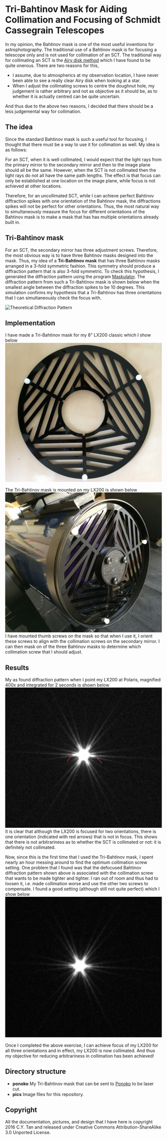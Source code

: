 # Tri-Bahtinov Mask for Aiding Collimation and Focusing of Schmidt Cassegrain Telescopes

In my opinion, the Bahtinov mask is one of the most useful inventions
for astrophotography. The traditional use of a Bahtinov mask is for
focusing a telescope only and is not used for collimation of an SCT.
The traditional way for collimating an SCT is the
[Airy disk method](http://www.astrophoto.fr/collim.html) which I have
found to be quite onerous. There are two reasons for this,

* I assume, due to atmospherics at my observation location, I have never been able
to see a really clear Airy disk when looking at a star.
* When I adjust the collimating screws to centre the doughnut hole, my
  judgement is rather arbitrary and not as objective as it should be,
  as to whether it is actually centred can be quite uncertain.

And thus due to the above two reasons, I decided that there should be
a less judgemental way for collimation.

## The idea

Since the standard Bahtinov mask is such a useful tool for focusing, I
thought that there must be a way to use it for collimation as
well. My idea is as follows:

For an SCT, when it is well collimated, I would expect that the light
rays from the primary mirror to the secondary mirror and then to the
image plane should all be the same. However, when the SCT is not
collimated then the light rays do not all have the same path
lengths. The effect is that focus can only be established at one
location on the image plane, while focus is not achieved at other
locations.

Therefore, for an uncollimated SCT, while I can achieve perfect
Bahtinov diffraction spikes with one orientation of the Bahtinov mask,
the diffractions spikes will not be perfect for other
orientations. Thus, the most natural way to simultaneously measure the
focus for different orientations of the Bahtinov mask is to make a mask
that has has multiple orientations already built in.

## Tri-Bahtinov mask

For an SCT, the secondary mirror has three adjustment
screws. Therefore, the most obvious way is to have three Bahtinov
masks designed into the mask. Thus, my idea of a **Tri-Bahtinov mask**
that has three Bahtinov masks arranged in a 3-fold symmetric
fashion. This symmetry should produce a diffraction pattern that is
also 3-fold symmetric. To check this hypothesis, I generated the
diffraction pattern using the program
[Maskulator](http://www.njnoordhoek.com/?p=376).  The diffraction
pattern from such a Tri-Bahtinov mask is shown below when the smallest
angle between the diffraction spikes to be 10 degrees. This simulation
confirms my hypothesis that a Tri-Bahtinov has three
orientations that I can simultaneously check the focus with. 

![Theoretical Diffraction Pattern](https://github.com/cytan299/tribahtinov/blob/master/pics/theory.png)

## Implementation

I have made a Tri-Bahtinov mask for my 8" LX200 classic which I show below
![Tri-Bahtinov mask](https://github.com/cytan299/tribahtinov/blob/master/pics/IMG_0086.jpg)

The Tri-Bahtinov mask is mounted on my LX200 is shown below
![Tri-Bahtinov mask mounted](https://github.com/cytan299/tribahtinov/blob/master/pics/IMG_0093.jpg)
I have mounted thumb screws on the mask so that when I use it, I orient
these screws to align with the collimation screws on the secondary
mirror. I can then mask on of the three Bahtinov masks to determine which
collimation screw that I should adjust.

## Results

My as found diffraction pattern when I point my LX200 at Polaris,
magnified 400x and integrated for 2 seconds is shown below
![Pattern as found](https://github.com/cytan299/tribahtinov/blob/master/pics/as_found.png)
It is clear that although the LX200 is focused for two orientations,
there is one orientation (indicated with red arrows) that is not in
focus. This shows that there is not arbitrariness as to whether the
SCT is collimated or not: it is definitely not collimated.

Now, since this is the first time that I used the Tri-Bahtinov mask, I
spent nearly an hour messing around to find the optimum collimation
screw setting. One problem that I found was that the defocused Bahtinov
diffraction pattern shown above is associated with the collimation screw that
wants to be made tighter and tighter. I ran out of room and thus had
to loosen it, i.e. made collimation worse and use the other two screws
to compensate. I found a good setting (although still not quite perfect)
which I show below
![Pattern as found](https://github.com/cytan299/tribahtinov/blob/master/pics/collimated.png)

Once I completed the above exercise, I can achieve focus of my LX200
for all three orientations and in effect, my LX200 is now
collimated. And thus my objective for reducing arbitrariness in
collimation has been achieved!

## Directory structure

* **ponoko** My Tri-Bahtinov mask that can be sent to
[Ponoko](http://www.ponoko.com) to be laser cut.
* **pics** Image files for this repository.


## Copyright

All the documentation, pictures, and design that I have here is
copyright 2016 C.Y. Tan and released under Creative Commons
Attribution-ShareAlike 3.0 Unported License.
